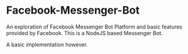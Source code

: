 # Facebook-Messenger-Bot
An exploration of Facebook Messenger Bot Platform and basic features provided by Facebook. This is a NodeJS based Messenger Bot.


A basic implementation however.
